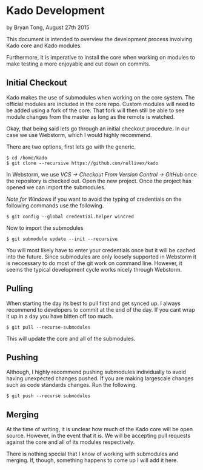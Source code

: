 # Kado Development
by Bryan Tong, August 27th 2015

This document is intended to overview the development process involving Kado
core and Kado modules.

Furthermore, it is imperative to install the core when working on modules to
make testing a more enjoyable and cut down on commits.

## Initial Checkout

Kado makes the use of submodules when working on the core system. The official
modules are included in the core repo. Custom modules will need to be added
using a fork of the core. That fork will then still be able to see module
changes from the master as long as the remote is watched.

Okay, that being said lets go through an initial checkout procedure. In our
case we use Webstorm, which I would highly recommend.

There are two options, first lets go with the generic.

```
$ cd /home/kado
$ git clone --recursive https://github.com/nullivex/kado
```

In Webstorm, we use *VCS -> Checkout From Version Control -> GitHub*
once the repository is checked out. Open the new project. Once the project
has opened we can import the submodules.

*Note for Windows* if you want to avoid the typing of credentials on the
following commands use the following.

```
$ git config --global credential.helper wincred
```

Now to import the submodules

```
$ git submodule update --init --recursive
```

You will most likely have to enter your credentials once but it will be cached
into the future. Since submodules are only loosely supported in Webstorm it
is neccessary to do most of the git work on command line. However, it seems
the typical development cycle works nicely through Webstorm.

## Pulling

When starting the day its best to pull first and get synced up. I always
recommend to developers to commit at the end of the day. If you cant wrap it up
in a day you have bitten off too much.

```
$ git pull --recurse-submodules
```

This will update the core and all of the submodules.

## Pushing

Although, I highly recommend pushing submodules individually to avoid having
unexpected changes pushed. If you are making largescale changes such as code
standards changes. Run the following.

```
$ git push --recurse submodules
```

## Merging

At the time of writing, it is unclear how much of the Kado core will be open
source. However, in the event that it is. We will be accepting pull requests
against the core and all of its modules respectively.

There is nothing special that I know of working with submodules and merging.
If, though, something happens to come up I will add it here.
